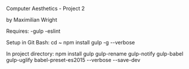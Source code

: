 Computer Aesthetics - Project 2

by Maximilian Wright

Requires:
-gulp
-eslint

Setup in Git Bash:
cd ~
npm install gulp -g --verbose

In project directory:
npm install gulp gulp-rename gulp-notify gulp-babel gulp-uglify babel-preset-es2015 --verbose --save-dev
